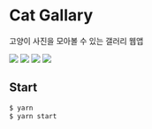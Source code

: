 # Cat Gallary

고양이 사진을 모아볼 수 있는 갤러리 웹앱

<p>
  <img src="https://img.shields.io/badge/React-60DCFA?style=flat-square&logo=React&logoColor=white"/>
<img src="https://img.shields.io/badge/Typescript-235A97?style=flat-square&logo=Typescript&logoColor=white"/>
    <img src="https://img.shields.io/badge/MobX-DD5C16?style=flat-square&logo=MobX&logoColor=white"/>
  <img src="https://img.shields.io/badge/styled--components-DB7093?style=flat-square&logo=styled-components&logoColor=white"/>
</p>

## Start

```javascript
$ yarn
$ yarn start
```
